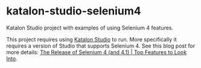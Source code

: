 # katalon-studio-selenium4

Katalon Studio project with examples of using Selenium 4 features.

This project requires using [Katalon Studio](https://katalon.com/katalon-studio/) to run. More specifically it requires a version of Studio that supports Selenium 4. See this blog post for more details: [The Release of Selenium 4 (and 4.1) | Top Features to Look Into](https://katalon.com/resources-center/blog/selenium-4-features).